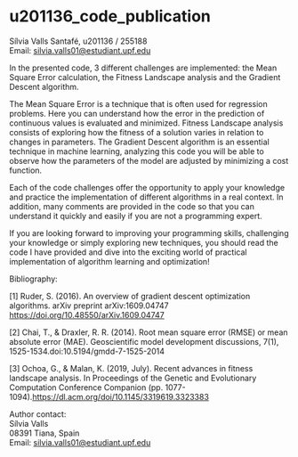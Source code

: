 # u201136_code_publication
Sílvia Valls Santafé, u201136 / 255188  
Email: silvia.valls01@estudiant.upf.edu



In the presented code, 3 different challenges are implemented: the Mean Square Error calculation, the Fitness Landscape analysis and the Gradient Descent algorithm. 

The Mean Square Error is a technique that is often used for regression problems. Here you can understand how the error in the prediction of continuous values is evaluated and minimized. Fitness Landscape analysis consists of exploring how the fitness of a solution varies in relation to changes in parameters. The Gradient Descent algorithm is an essential technique in machine learning, analyzing this code you will be able to observe how the parameters of the model are adjusted by minimizing a cost function.

Each of the code challenges offer the opportunity to apply your knowledge and practice the implementation of different algorithms in a real context.  In addition, many comments are provided in the code so that you can understand it quickly and easily if you are not a programming expert.

If you are looking forward to improving your programming skills, challenging your knowledge or simply exploring new techniques, you should read the code I have provided and dive into the exciting world of practical implementation of algorithm learning and optimization!


Bibliography:

[1] Ruder, S. (2016). An overview of gradient descent optimization algorithms. arXiv preprint arXiv:1609.04747 
https://doi.org/10.48550/arXiv.1609.04747

[2] Chai, T., & Draxler, R. R. (2014). Root mean square error (RMSE) or mean absolute error (MAE). Geoscientific model development discussions, 7(1), 1525-1534.doi:10.5194/gmdd-7-1525-2014

[3] Ochoa, G., & Malan, K. (2019, July). Recent advances in fitness landscape analysis. In Proceedings of the Genetic and Evolutionary Computation Conference Companion (pp. 1077-1094).https://dl.acm.org/doi/10.1145/3319619.3323383


Author contact:  
Sílvia Valls                                                                                                                                                    
08391 Tiana, Spain            
Email: silvia.valls01@estudiant.upf.edu
